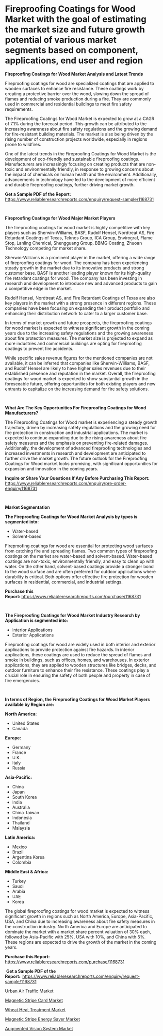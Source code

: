 <p><h1>Fireproofing Coatings for Wood Market with the goal of estimating the market size and future growth potential of various market segments based on component, applications, end user and region</h1></p><p><strong>Fireproofing Coatings for Wood Market Analysis and Latest Trends</strong></p>
<p><p>Fireproofing coatings for wood are specialized coatings that are applied to wooden surfaces to enhance fire resistance. These coatings work by creating a protective barrier over the wood, slowing down the spread of flames and reducing smoke production during a fire. They are commonly used in commercial and residential buildings to meet fire safety requirements.</p><p>The Fireproofing Coatings for Wood Market is expected to grow at a CAGR of 7.1% during the forecast period. This growth can be attributed to the increasing awareness about fire safety regulations and the growing demand for fire-resistant building materials. The market is also being driven by the rising number of construction projects worldwide, especially in regions prone to wildfires.</p><p>One of the latest trends in the Fireproofing Coatings for Wood Market is the development of eco-friendly and sustainable fireproofing coatings. Manufacturers are increasingly focusing on creating products that are non-toxic and environmentally friendly, in response to growing concerns about the impact of chemicals on human health and the environment. Additionally, advancements in technology have led to the development of more efficient and durable fireproofing coatings, further driving market growth.</p></p>
<p><strong>Get a Sample PDF of the Report:&nbsp;</strong> <a href="https://www.reliableresearchreports.com/enquiry/request-sample/1168731">https://www.reliableresearchreports.com/enquiry/request-sample/1168731</a></p>
<p>&nbsp;</p>
<p><strong>Fireproofing Coatings for Wood Major Market Players</strong></p>
<p><p>The fireproofing coatings for wood market is highly competitive with key players such as Sherwin-Williams, BASF, Rudolf Hensel, Nordtreat AS, Fire Retardant Coatings of Texas, Teknos Group, ICA Group, Envirograf, Flame Stop, Lanling Chemical, Shengguang Group, BBMG Coating, Zhuoan Technology competing for market share.</p><p>Sherwin-Williams is a prominent player in the market, offering a wide range of fireproofing coatings for wood. The company has been experiencing steady growth in the market due to its innovative products and strong customer base. BASF is another leading player known for its high-quality fire retardant coatings for wood. The company has been investing in research and development to introduce new and advanced products to gain a competitive edge in the market.</p><p>Rudolf Hensel, Nordtreat AS, and Fire Retardant Coatings of Texas are also key players in the market with a strong presence in different regions. These companies have been focusing on expanding their product portfolio and enhancing their distribution network to cater to a larger customer base.</p><p>In terms of market growth and future prospects, the fireproofing coatings for wood market is expected to witness significant growth in the coming years due to the increasing safety regulations and the growing awareness about fire protection measures. The market size is projected to expand as more industries and commercial buildings are opting for fireproofing coatings to prevent fire accidents.</p><p>While specific sales revenue figures for the mentioned companies are not available, it can be inferred that companies like Sherwin-Williams, BASF, and Rudolf Hensel are likely to have higher sales revenues due to their established presence and reputation in the market. Overall, the fireproofing coatings for wood market is expected to show substantial growth in the foreseeable future, offering opportunities for both existing players and new entrants to capitalize on the increasing demand for fire safety solutions.</p></p>
<p>&nbsp;</p>
<p><strong>What Are The Key Opportunities For Fireproofing Coatings for Wood Manufacturers?</strong></p>
<p><p>The Fireproofing Coatings for Wood market is experiencing a steady growth trajectory, driven by increasing safety regulations and the growing need for fire protection in construction and industrial applications. The market is expected to continue expanding due to the rising awareness about fire safety measures and the emphasis on preventing fire-related damages. Additionally, the development of advanced fireproofing technologies and increased investments in research and development are anticipated to further drive the market growth. The future outlook for the Fireproofing Coatings for Wood market looks promising, with significant opportunities for expansion and innovation in the coming years.</p></p>
<p><strong>Inquire or Share Your Questions If Any Before Purchasing This Report:</strong> <a href="https://www.reliableresearchreports.com/enquiry/pre-order-enquiry/1168731">https://www.reliableresearchreports.com/enquiry/pre-order-enquiry/1168731</a></p>
<p>&nbsp;</p>
<p><strong>Market Segmentation</strong></p>
<p><strong>The Fireproofing Coatings for Wood Market Analysis by types is segmented into:</strong></p>
<p><ul><li>Water-based</li><li>Solvent-based</li></ul></p>
<p><p>Fireproofing coatings for wood are essential for protecting wood surfaces from catching fire and spreading flames. Two common types of fireproofing coatings on the market are water-based and solvent-based. Water-based coatings are non-toxic, environmentally friendly, and easy to clean up with water. On the other hand, solvent-based coatings provide a stronger bond to the wood surface and are often preferred for outdoor applications where durability is critical. Both options offer effective fire protection for wooden surfaces in residential, commercial, and industrial settings.</p></p>
<p><strong>Purchase this Report:&nbsp;</strong><a href="https://www.reliableresearchreports.com/purchase/1168731">https://www.reliableresearchreports.com/purchase/1168731</a></p>
<p>&nbsp;</p>
<p><strong>The Fireproofing Coatings for Wood Market Industry Research by Application is segmented into:</strong></p>
<p><ul><li>Interior Applications</li><li>Exterior Applications</li></ul></p>
<p><p>Fireproofing coatings for wood are widely used in both interior and exterior applications to provide protection against fire hazards. In interior applications, these coatings are used to reduce the spread of flames and smoke in buildings, such as offices, homes, and warehouses. In exterior applications, they are applied to wooden structures like bridges, decks, and outdoor furniture to enhance their fire resistance. These coatings play a crucial role in ensuring the safety of both people and property in case of fire emergencies.</p></p>
<p>&nbsp;</p>
<p><strong>In terms of Region, the Fireproofing Coatings for Wood Market Players available by Region are:</strong></p>
<p>
    <p> <strong> North America: </strong>
        <ul>
            <li>United States</li>
            <li>Canada</li>
        </ul>
        </p> 
    <p> <strong> Europe: </strong>
        <ul>
            <li>Germany</li>
            <li>France</li>
            <li>U.K.</li>
            <li>Italy</li>
            <li>Russia</li>
        </ul>
        </p> 
    <p> <strong> Asia-Pacific: </strong>
        <ul>
            <li>China</li>
            <li>Japan</li>
            <li>South Korea</li>
            <li>India</li>
            <li>Australia</li>
            <li>China Taiwan</li>
            <li>Indonesia</li>
            <li>Thailand</li>
            <li>Malaysia</li>
        </ul>
        </p> 
    <p> <strong> Latin America: </strong>
        <ul>
            <li>Mexico</li>
            <li>Brazil</li>
            <li>Argentina Korea</li>
            <li>Colombia</li>
        </ul>
        </p> 
    <p> <strong> Middle East & Africa: </strong>
        <ul>
            <li>Turkey</li>
            <li>Saudi</li>
            <li>Arabia</li>
            <li>UAE</li>
            <li>Korea</li>
        </ul>
    </p>
    </p>
<p><p>The global fireproofing coatings for wood market is expected to witness significant growth in regions such as North America, Europe, Asia-Pacific, USA, and China due to increasing awareness about fire safety measures in the construction industry. North America and Europe are anticipated to dominate the market with a market share percent valuation of 30% each, followed by Asia-Pacific with 25%, USA with 10%, and China with 5%. These regions are expected to drive the growth of the market in the coming years.</p></p>
<p><strong>Purchase this Report: </strong><a href="https://www.reliableresearchreports.com/purchase/1168731">https://www.reliableresearchreports.com/purchase/1168731</a></p>
<p>&nbsp;<strong>Get a Sample PDF of the Report:&nbsp;&nbsp;</strong><a href="https://www.reliableresearchreports.com/enquiry/request-sample/1168731">https://www.reliableresearchreports.com/enquiry/request-sample/1168731</a></p>
<p><strong></strong></p>
<p><p><a href="https://view.publitas.com/reportprime-1/urban-air-traffic-market-centers-on-aspects-such-as-market-growth-market-share-market-opportunity-and-projected-forecasts-spanning-from-2024-to-2031/">Urban Air Traffic Market</a></p><p><a href="https://confirmed-shield-e13.notion.site/Magnetic-Stripe-Card-Market-with-the-goal-of-estimating-the-market-size-and-future-growth-potential--5efe685488b34e89af7cc11b42dfafd3">Magnetic Stripe Card Market</a></p><p><a href="https://github.com/Sinjinluong3e0awx2m195k76/Market-Research-Report-List-1/blob/main/wheat-heat-treatment-market.md">Wheat Heat Treatment Market</a></p><p><a href="https://sore-arch-6db.notion.site/Magnetic-Stripe-Energy-Saver-Market-Size-Market-Trends-and-Growth-Outlook-forecasted-for-period-fr-8b0346d67c224839898e15dc986c11b5">Magnetic Stripe Energy Saver Market</a></p><p><a href="https://view.publitas.com/reportprime-1/augmented-vision-system-market-size-and-growth-market-segmentation-regional-and-country-breakdowns-and-market-trends-for-period-from-2024-2031/">Augmented Vision System Market</a></p></p>